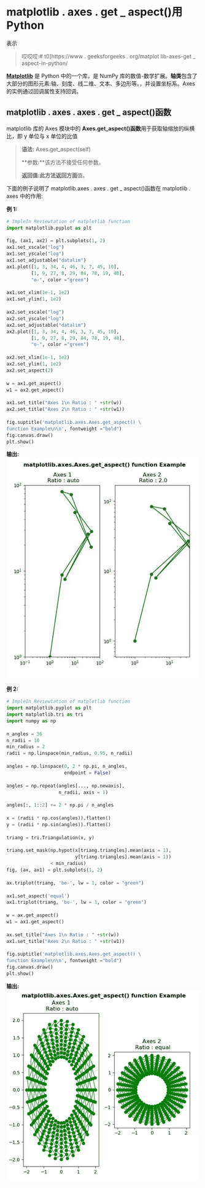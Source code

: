 # matplotlib . axes . get _ aspect()用 Python

表示

> 哎哎哎:# t0]https://www . geeksforgeeks . org/matplot lib-axes-get _ aspect-in-python/

**[Matplotlib](https://www.geeksforgeeks.org/python-introduction-matplotlib/)** 是 Python 中的一个库，是 NumPy 库的数值-数学扩展。**轴类**包含了大部分的图形元素:轴、刻度、线二维、文本、多边形等。，并设置坐标系。Axes 的实例通过回调属性支持回调。

## matplotlib . axes . axes . get _ aspect()函数

matplotlib 库的 Axes 模块中的 **Axes.get_aspect()函数**用于获取轴缩放的纵横比，即 y 单位与 x 单位的比值

> **语法:** Axes.get_aspect(self)
> 
> **参数:**该方法不接受任何参数。
> 
> **返回值:**此方法返回**方面**值。

下面的例子说明了 matplotlib.axes . axes . get _ aspect()函数在 matplotlib . axes 中的作用:

**例 1:**

```py
# ImpleIn Reviewtation of matplotlib function  
import matplotlib.pyplot as plt

fig, (ax1, ax2) = plt.subplots(1, 2)
ax1.set_xscale("log")
ax1.set_yscale("log")
ax1.set_adjustable("datalim")
ax1.plot([1, 3, 34, 4, 46, 3, 7, 45, 10],
         [1, 9, 27, 8, 29, 84, 78, 19, 48],
         "o-", color ="green")

ax1.set_xlim(1e-1, 1e2)
ax1.set_ylim(1, 1e2)

ax2.set_xscale("log")
ax2.set_yscale("log")
ax2.set_adjustable("datalim")
ax2.plot([1, 3, 34, 4, 46, 3, 7, 45, 10],
         [1, 9, 27, 8, 29, 84, 78, 19, 48],
         "o-", color ="green")

ax2.set_xlim(1e-1, 1e2)
ax2.set_ylim(1, 1e2)
ax2.set_aspect(2)

w = ax1.get_aspect()
w1 = ax2.get_aspect()

ax1.set_title("Axes 1\n Ratio : " +str(w))
ax2.set_title("Axes 2\n Ratio : " +str(w1))

fig.suptitle('matplotlib.axes.Axes.get_aspect() \
function Example\n\n', fontweight ="bold")
fig.canvas.draw()
plt.show()
```

**输出:**
![](img/646049e4ee4008c431fc32fec054627f.png)

**例 2:**

```py
# ImpleIn Reviewtation of matplotlib function  
import matplotlib.pyplot as plt
import matplotlib.tri as tri
import numpy as np

n_angles = 36
n_radii = 10
min_radius = 2
radii = np.linspace(min_radius, 0.95, n_radii)

angles = np.linspace(0, 2 * np.pi, n_angles, 
                     endpoint = False)

angles = np.repeat(angles[..., np.newaxis],
                   n_radii, axis = 1)

angles[:, 1::2] += 2 * np.pi / n_angles

x = (radii * np.cos(angles)).flatten()
y = (radii * np.sin(angles)).flatten()

triang = tri.Triangulation(x, y)

triang.set_mask(np.hypot(x[triang.triangles].mean(axis = 1),
                         y[triang.triangles].mean(axis = 1))
                < min_radius)
fig, (ax, ax1) = plt.subplots(1, 2)

ax.triplot(triang, 'bo-', lw = 1, color = "green")

ax1.set_aspect('equal')
ax1.triplot(triang, 'bo-', lw = 1, color = "green")

w = ax.get_aspect()
w1 = ax1.get_aspect()

ax.set_title("Axes 1\n Ratio : " +str(w))
ax1.set_title("Axes 2\n Ratio : " +str(w1))

fig.suptitle('matplotlib.axes.Axes.get_aspect() \
function Example\n\n', fontweight ="bold")
fig.canvas.draw()
plt.show()
```

**输出:**
![](img/4d91904e64eee748095fbcf8a97421be.png)